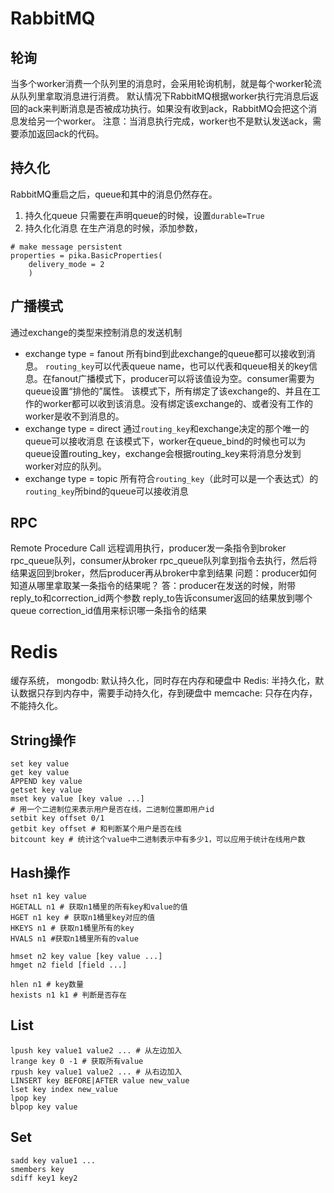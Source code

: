 # RabbitMQ
## 轮询
当多个worker消费一个队列里的消息时，会采用轮询机制，就是每个worker轮流从队列里拿取消息进行消费。
默认情况下RabbitMQ根据worker执行完消息后返回的ack来判断消息是否被成功执行。如果没有收到ack，RabbitMQ会把这个消息发给另一个worker。
注意：当消息执行完成，worker也不是默认发送ack，需要添加返回ack的代码。

## 持久化
RabbitMQ重启之后，queue和其中的消息仍然存在。
1. 持久化queue
只需要在声明queue的时候，设置`durable=True`
2. 持久化化消息
在生产消息的时候，添加参数，	
```
# make message persistent
properties = pika.BasicProperties(
    delivery_mode = 2
    )
```
## 广播模式
通过exchange的类型来控制消息的发送机制
* exchange type = fanout
所有bind到此exchange的queue都可以接收到消息。
`routing_key`可以代表queue name，也可以代表和queue相关的key信息。在fanout广播模式下，producer可以将该值设为空。consumer需要为queue设置“排他的”属性。
该模式下，所有绑定了该exchange的、并且在工作的worker都可以收到该消息。没有绑定该exchange的、或者没有工作的worker是收不到消息的。
* exchange type = direct
通过`routing_key`和exchange决定的那个唯一的queue可以接收消息
在该模式下，worker在queue_bind的时候也可以为queue设置routing_key，exchange会根据routing_key来将消息分发到worker对应的队列。
* exchange type = topic
所有符合`routing_key`（此时可以是一个表达式）的`routing_key`所bind的queue可以接收消息

## RPC
Remote Procedure Call
远程调用执行，producer发一条指令到broker rpc_queue队列，consumer从broker rpc_queue队列拿到指令去执行，然后将结果返回到broker，然后producer再从broker中拿到结果
问题：producer如何知道从哪里拿取某一条指令的结果呢？
答：producer在发送的时候，附带reply_to和correction_id两个参数
reply_to告诉consumer返回的结果放到哪个queue
correction_id值用来标识哪一条指令的结果

# Redis
缓存系统，
mongodb: 默认持久化，同时存在内存和硬盘中
Redis: 半持久化，默认数据只存到内存中，需要手动持久化，存到硬盘中
memcache: 只存在内存，不能持久化。

## String操作
```
set key value
get key value
APPEND key value
getset key value
mset key value [key value ...]
# 用一个二进制位来表示用户是否在线，二进制位置即用户id
setbit key offset 0/1
getbit key offset # 和判断某个用户是否在线
bitcount key # 统计这个value中二进制表示中有多少1，可以应用于统计在线用户数
```
## Hash操作
```
hset n1 key value
HGETALL n1 # 获取n1桶里的所有key和value的值
HGET n1 key # 获取n1桶里key对应的值
HKEYS n1 # 获取n1桶里所有的key
HVALS n1 #获取n1桶里所有的value

hmset n2 key value [key value ...]
hmget n2 field [field ...]

hlen n1 # key数量
hexists n1 k1 # 判断是否存在
```
## List
```
lpush key value1 value2 ... # 从左边加入
lrange key 0 -1 # 获取所有value
rpush key value1 value2 ... # 从右边加入
LINSERT key BEFORE|AFTER value new_value
lset key index new_value
lpop key 
blpop key value
```
## Set
```
sadd key value1 ...
smembers key
sdiff key1 key2

```
<!--stackedit_data:
eyJoaXN0b3J5IjpbLTExNzM5NTQ4MDMsMTU5Mzk0MTA3MCwtMT
M3MTg4NjIxLC0xNTYwMTg1ODk2LC0xNDUzNjUwOTkxLC0yMTAy
MzA0NTk0LDE2NDA1MTIxMjldfQ==
-->